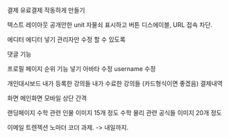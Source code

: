결제
    유료결제 작동하게 만들기 


텍스트 레이아웃
    공개안한 unit 자물쇠 표시하고 버튼 디스에이블, URL 접속 차단. 


에디터
    에디터 넣기
    관리자만 수정 할 수 있도록

댓글 기능




프로필 페이지
    순위 기능 넣기
    아바타 수정
    username 수정

개인대시보드
    내가 등록한 강의들
    내가 수료한 강의들 (카드형식이면 좋겠음)
    결제내역


화면
    메인화면 모바일 상단 간격


랜딩페이지
    수학 관련 인물 이미지 15개 정도
    수학 물리 관련 공식들 이미지 20개 정도


이메일 트렌젝션
    노마더 코더 과제. -> 내일까지. 